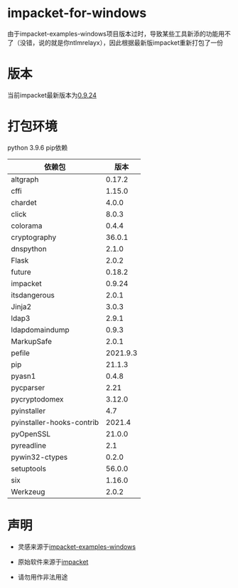 # impacket-for-windows
由于impacket-examples-windows项目版本过时，导致某些工具新添的功能用不了（没错，说的就是你ntlmrelayx），因此根据最新版impacket重新打包了一份
# 版本
当前impacket最新版本为[0.9.24](https://github.com/SecureAuthCorp/impacket)
# 打包环境
python 3.9.6
pip依赖

|  依赖包   | 版本  |
|  ----  | ----  |
altgraph|                  0.17.2
cffi|                      1.15.0  
chardet|                   4.0.0
click   |                  8.0.3
colorama |                 0.4.4
cryptography      |        36.0.1
dnspython          |       2.1.0
Flask               |      2.0.2
future              |      0.18.2
impacket            |      0.9.24
itsdangerous        |      2.0.1
Jinja2              |      3.0.3
ldap3               |      2.9.1
ldapdomaindump      |      0.9.3
MarkupSafe          |      2.0.1
pefile              |      2021.9.3
pip                 |      21.1.3
pyasn1              |      0.4.8
pycparser           |      2.21
pycryptodomex       |      3.12.0
pyinstaller         |      4.7
pyinstaller-hooks-contrib| 2021.4
pyOpenSSL           |      21.0.0
pyreadline          |      2.1
pywin32-ctypes      |      0.2.0
setuptools          |      56.0.0
six                 |      1.16.0
Werkzeug            |      2.0.2

# 声明
- 灵感来源于[impacket-examples-windows](https://github.com/maaaaz/impacket-examples-windows)

- 原始软件来源于[impacket](https://github.com/SecureAuthCorp/impacket)

- 请勿用作非法用途
